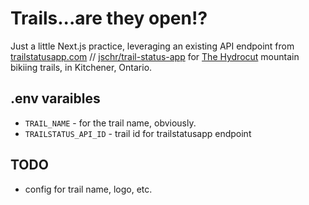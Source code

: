 # Trails...are they open!?

Just a little Next.js practice, leveraging an existing API endpoint from [trailstatusapp.com](https://trailstatusapp.com/) // [jschr/trail-status-app](https://github.com/jschr/trail-status-app) for [The Hydrocut](https://www.thehydrocut.ca/) mountain bikiing trails, in Kitchener, Ontario.

## .env varaibles
- `TRAIL_NAME` - for the trail name, obviously.
- `TRAILSTATUS_API_ID` - trail id for trailstatusapp endpoint

## TODO
- config for trail name, logo, etc.

